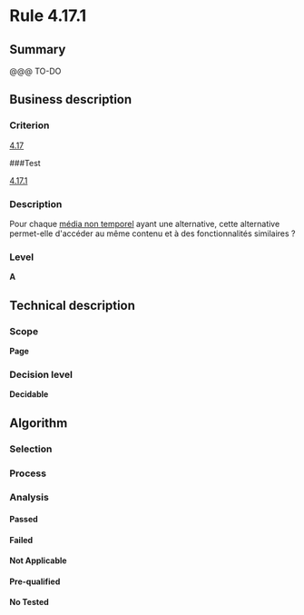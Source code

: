 # Rule 4.17.1

## Summary

@@@ TO-DO

## Business description

### Criterion

[4.17](http://references.modernisation.gouv.fr/sites/default/files/RGAA3_RC2-1/referentiel_technique.htm#crit-4-17)

###Test

[4.17.1](http://references.modernisation.gouv.fr/sites/default/files/RGAA3_RC2-1/referentiel_technique.htm#test-4-17-1)

### Description

Pour chaque <a href="http://references.modernisation.gouv.fr/sites/default/files/RGAA3_RC2-1/glossaire.htm#mMediaNoTemp">m&eacute;dia non temporel</a> ayant une alternative, cette alternative permet-elle d'acc&eacute;der au m&ecirc;me contenu et &agrave; des fonctionnalit&eacute;s similaires ?

### Level

**A**

## Technical description

### Scope

**Page**

### Decision level

**Decidable**

## Algorithm

### Selection

### Process

### Analysis

#### Passed

#### Failed

#### Not Applicable

#### Pre-qualified

#### No Tested 






